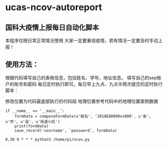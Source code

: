# ucas-ncov-autoreport

## 国科大疫情上报每日自动化脚本

本程序仅限日常正常情况使用
大家一定要重视疫情，若有情况一定要及时手动上报！

## 使用方法：

根据代码填写自己的表格信息，包括姓名、学号，地址信息。
填写自己的sep账户的账号和密码
每日定时执行即可。每日早上九点、九点半两次提交的定时执行脚本：

修改位置为代码最底部执行的代码段
地理位置参考代码中的地理位置案例数据
```
if __name__ == '__main__':
    formData = composeFormData(u'姓名', '2018E80090xx000', u'省', u'市', u'县', u'街道小区')
    print(formData)
    save_record('username', 'password', formData)
```

`0,30 9 * * * python3 /home/pi/ncov.py`